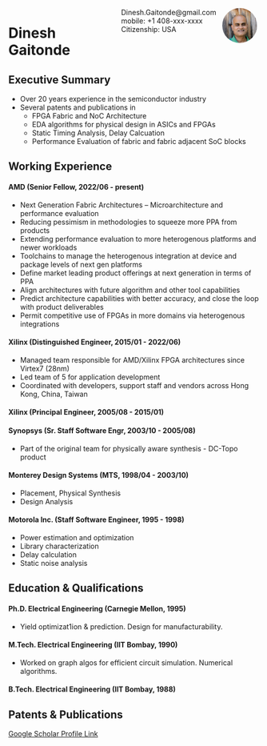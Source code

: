 <img style="float:right;border-radius:50%;width:70px;padding:6px" src="dinesh_photo.jpg" />

<span style="float:right;padding:6px"> 
  Dinesh.Gaitonde@gmail.com <br> mobile: +1 408-xxx-xxxx <br> Citizenship: USA
</span>

# Dinesh Gaitonde  

## Executive Summary
* Over 20 years experience in the semiconductor industry
* Several patents and publications in
  * FPGA Fabric and NoC Architecture
  * EDA algorithms for physical design in ASICs and FPGAs
  * Static Timing Analysis, Delay Calcuation
  * Performance Evaluation of fabric and fabric adjacent SoC blocks


## Working Experience

#### AMD (Senior Fellow, 2022/06 - present)

* Next Generation Fabric Architectures – Microarchitecture and performance evaluation
* Reducing pessimism in methodologies to squeeze more PPA from products
* Extending performance evaluation to more heterogenous platforms and newer workloads
* Toolchains to manage the heterogenous integration at device and package levels of next gen platforms
* Define market leading product offerings at next generation in terms of PPA
* Align architectures with future algorithm and other tool capabilities
* Predict architecture capabilities with better accuracy, and close the loop with product deliverables
* Permit competitive use of FPGAs in more domains via heterogenous integrations


#### Xilinx (Distinguished Engineer, 2015/01 - 2022/06) 

* Managed team responsible for AMD/Xilinx FPGA architectures since Virtex7 (28nm)
* Led team of 5 for application development
* Coordinated with developers, support staff and vendors across Hong Kong, China, Taiwan

#### Xilinx (Principal Engineer, 2005/08 - 2015/01)

#### Synopsys (Sr. Staff Software Engr, 2003/10 - 2005/08)

* Part of the original team for physically aware synthesis - DC-Topo product

#### Monterey Design Systems (MTS, 1998/04 - 2003/10)

* Placement, Physical Synthesis
* Design Analysis

#### Motorola Inc. (Staff Software Engineer, 1995 - 1998)

* Power estimation and optimization
* Library characterization
* Delay calculation
* Static noise analysis


## Education & Qualifications

#### Ph.D. Electrical Engineering (Carnegie Mellon, 1995)

* Yield optimizat1ion & prediction. Design for manufacturability.

#### M.Tech. Electrical Engineering (IIT Bombay, 1990)

* Worked on graph algos for efficient circuit simulation. Numerical algorithms.
  
#### B.Tech. Electrical Engineering (IIT Bombay, 1988)

## Patents & Publications

[Google Scholar Profile Link](https://scholar.google.com/citations?user=b4jzYOAAAAAJ&hl=en)
